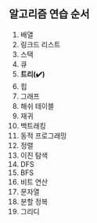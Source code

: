 ## 알고리즘 연습 순서
1. 배열
2. 링크드 리스트
3. 스택
4. 큐
5. **트리(:heavy_check_mark:)**
6. 힙
7. 그래프
8. 해쉬 테이블
9. 재귀
10. 백트래킹
11. 동적 프로그래밍
12. 정렬
13. 이진 탐색
14. DFS
15. BFS
16. 비트 연산
17. 문자열
18. 분할 정복
19. 그리디
